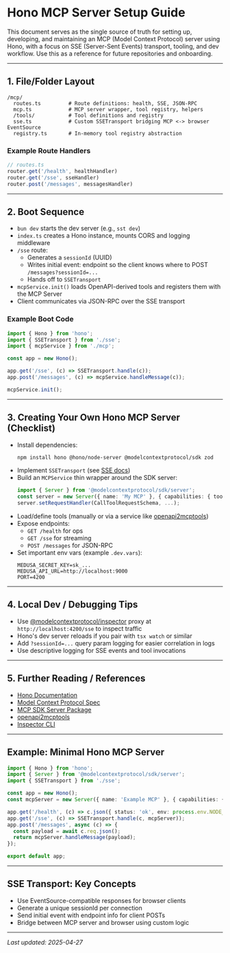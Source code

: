 # Hono MCP Server Setup Guide

This document serves as the single source of truth for setting up, developing, and maintaining an MCP (Model Context Protocol) server using Hono, with a focus on SSE (Server-Sent Events) transport, tooling, and dev workflow. Use this as a reference for future repositories and onboarding.

---

## 1. File/Folder Layout

```
/mcp/
  routes.ts         # Route definitions: health, SSE, JSON-RPC
  mcp.ts            # MCP server wrapper, tool registry, helpers
  /tools/           # Tool definitions and registry
  sse.ts            # Custom SSETransport bridging MCP <-> browser EventSource
  registry.ts       # In-memory tool registry abstraction
```

### Example Route Handlers

```ts
// routes.ts
router.get('/health', healthHandler)
router.get('/sse', sseHandler)
router.post('/messages', messagesHandler)
```

---

## 2. Boot Sequence

- `bun dev` starts the dev server (e.g., `sst dev`)
- `index.ts` creates a Hono instance, mounts CORS and logging middleware
- `/sse` route:
  - Generates a `sessionId` (UUID)
  - Writes initial event: endpoint so the client knows where to POST `/messages?sessionId=...`
  - Hands off to `SSETransport`
- `mcpService.init()` loads OpenAPI-derived tools and registers them with the MCP Server
- Client communicates via JSON-RPC over the SSE transport

### Example Boot Code

```ts
import { Hono } from 'hono';
import { SSETransport } from './sse';
import { mcpService } from './mcp';

const app = new Hono();

app.get('/sse', (c) => SSETransport.handle(c));
app.post('/messages', (c) => mcpService.handleMessage(c));

mcpService.init();
```

---

## 3. Creating Your Own Hono MCP Server (Checklist)

- Install dependencies:
  ```sh
  npm install hono @hono/node-server @modelcontextprotocol/sdk zod
  ```
- Implement `SSETransport` (see [SSE docs](https://developer.mozilla.org/en-US/docs/Web/API/Server-sent_events))
- Build an `MCPService` thin wrapper around the SDK server:
  ```ts
  import { Server } from '@modelcontextprotocol/sdk/server';
  const server = new Server({ name: 'My MCP' }, { capabilities: { tools: {} } });
  server.setRequestHandler(CallToolRequestSchema, ...);
  ```
- Load/define tools (manually or via a service like [openapi2mcptools](https://www.npmjs.com/package/openapi2mcptools))
- Expose endpoints:
  - `GET /health` for ops
  - `GET /sse` for streaming
  - `POST /messages` for JSON-RPC
- Set important env vars (example `.dev.vars`):
  ```env
  MEDUSA_SECRET_KEY=sk_...
  MEDUSA_API_URL=http://localhost:9000
  PORT=4200
  ```

---

## 4. Local Dev / Debugging Tips

- Use [@modelcontextprotocol/inspector](https://www.npmjs.com/package/@modelcontextprotocol/inspector) proxy at `http://localhost:4200/sse` to inspect traffic
- Hono's dev server reloads if you pair with `tsx watch` or similar
- Add `?sessionId=...` query param logging for easier correlation in logs
- Use descriptive logging for SSE events and tool invocations

---

## 5. Further Reading / References

- [Hono Documentation](https://hono.dev)
- [Model Context Protocol Spec](https://github.com/modelcontext/protocol)
- [MCP SDK Server Package](https://github.com/modelcontext/sdk/tree/main/packages/server)
- [openapi2mcptools](https://www.npmjs.com/package/openapi2mcptools)
- [Inspector CLI](https://www.npmjs.com/package/@modelcontextprotocol/inspector)

---

## Example: Minimal Hono MCP Server

```ts
import { Hono } from 'hono';
import { Server } from '@modelcontextprotocol/sdk/server';
import { SSETransport } from './sse';

const app = new Hono();
const mcpServer = new Server({ name: 'Example MCP' }, { capabilities: { tools: {} } });

app.get('/health', (c) => c.json({ status: 'ok', env: process.env.NODE_ENV }));
app.get('/sse', (c) => SSETransport.handle(c, mcpServer));
app.post('/messages', async (c) => {
  const payload = await c.req.json();
  return mcpServer.handleMessage(payload);
});

export default app;
```

---

## SSE Transport: Key Concepts

- Use EventSource-compatible responses for browser clients
- Generate a unique sessionId per connection
- Send initial event with endpoint info for client POSTs
- Bridge between MCP server and browser using custom logic

---

_Last updated: 2025-04-27_ 
